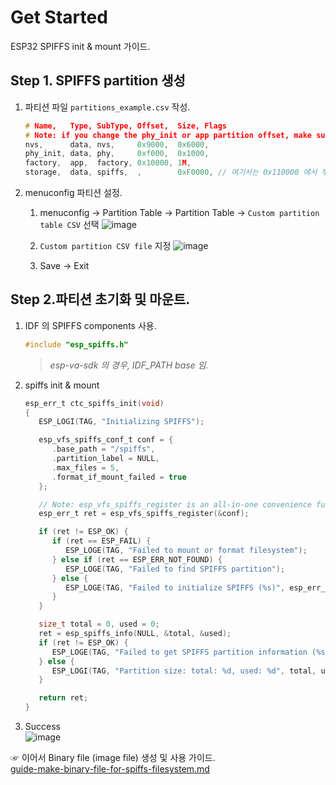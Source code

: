 # Get Started
ESP32 SPIFFS init & mount 가이드.

## Step 1. SPIFFS partition 생성
1. 파티션 파일 `partitions_example.csv` 작성.
   ```c
   # Name,   Type, SubType, Offset,  Size, Flags
   # Note: if you change the phy_init or app partition offset, make sure to change the offset in Kconfig.projbuild
   nvs,      data, nvs,     0x9000,  0x6000,
   phy_init, data, phy,     0xf000,  0x1000,
   factory,  app,  factory, 0x10000, 1M,
   storage,  data, spiffs,  ,        0xF0000, // 여기서는 0x110000 에서 부터 0xF0000 사이즈만큼 설정
   ```

1. menuconfig 파티션 설정.
   1. menuconfig → Partition Table → Partition Table → `Custom partition table CSV` 선택
      ![image](https://user-images.githubusercontent.com/26864945/69838027-fd28f100-1294-11ea-9046-311f61a039ef.png)

   1. `Custom partition CSV file` 지정
      ![image](https://user-images.githubusercontent.com/26864945/69838192-d1f2d180-1295-11ea-8b89-c314919a4452.png)

   1. Save → Exit

## Step 2.파티션 초기화 및 마운트.
1. IDF 의 SPIFFS components 사용.
   ```c
   #include "esp_spiffs.h"
   ```
   > _esp-va-sdk 의 경우, IDF_PATH base 임._

1. spiffs init & mount
   ```c
   esp_err_t ctc_spiffs_init(void)
   {
      ESP_LOGI(TAG, "Initializing SPIFFS");

      esp_vfs_spiffs_conf_t conf = {
         .base_path = "/spiffs",
         .partition_label = NULL,
         .max_files = 5,
         .format_if_mount_failed = true
      };

      // Note: esp_vfs_spiffs_register is an all-in-one convenience function.
      esp_err_t ret = esp_vfs_spiffs_register(&conf);

      if (ret != ESP_OK) {
         if (ret == ESP_FAIL) {
            ESP_LOGE(TAG, "Failed to mount or format filesystem");
         } else if (ret == ESP_ERR_NOT_FOUND) {
            ESP_LOGE(TAG, "Failed to find SPIFFS partition");
         } else {
            ESP_LOGE(TAG, "Failed to initialize SPIFFS (%s)", esp_err_to_name(ret));
         }
      }

      size_t total = 0, used = 0;
      ret = esp_spiffs_info(NULL, &total, &used);
      if (ret != ESP_OK) {
         ESP_LOGE(TAG, "Failed to get SPIFFS partition information (%s)", esp_err_to_name(ret));
      } else {
         ESP_LOGI(TAG, "Partition size: total: %d, used: %d", total, used);
      }

      return ret;
   }
   ```

1. Success  
![image](https://user-images.githubusercontent.com/26864945/69845099-acc08c00-12b2-11ea-8f0f-9282fe64e78d.png)

☞ 이어서 Binary file (image file) 생성 및 사용 가이드.  
[guide-make-binary-file-for-spiffs-filesystem.md](https://github.com/luvinland/guide-esp32-spiffs-filesystem-mount-make-add-binary/blob/master/doc_source/guide-make-binary-file-for-spiffs-filesystem.md)
